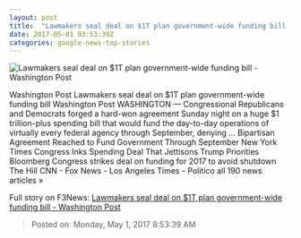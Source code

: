 ```yaml
---
layout: post
title:  "Lawmakers seal deal on $1T plan government-wide funding bill - Washington Post"
date: 2017-05-01 03:53:39Z
categories: google-news-top-stories
---
```


![Lawmakers seal deal on $1T plan government-wide funding bill - Washington Post](https://img.washingtonpost.com/rf/image_1484w/2010-2019/WashingtonPost/2017/05/01/National-Politics/Images/Trump_100_-_100_Photos_49690-f60d7.jpg)

Washington Post Lawmakers seal deal on $1T plan government-wide funding bill Washington Post WASHINGTON — Congressional Republicans and Democrats forged a hard-won agreement Sunday night on a huge $1 trillion-plus spending bill that would fund the day-to-day operations of virtually every federal agency through September, denying ... Bipartisan Agreement Reached to Fund Government Through September New York Times Congress Inks Spending Deal That Jettisons Trump Priorities Bloomberg Congress strikes deal on funding for 2017 to avoid shutdown The Hill CNN - Fox News - Los Angeles Times - Politico all 190 news articles »


Full story on F3News: [Lawmakers seal deal on $1T plan government-wide funding bill - Washington Post](http://www.f3nws.com/n/qnTCmB)

> Posted on: Monday, May 1, 2017 8:53:39 AM
